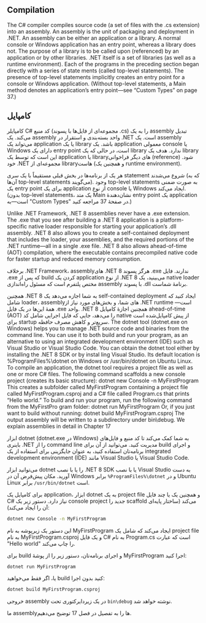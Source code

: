 ## Compilation
 The C# compiler compiles source code (a set of files with the .cs extension) into
 an assembly. An assembly is the unit of packaging and deployment in .NET. An
 assembly can be either an application or a library. A normal console or Windows
 application has an entry point, whereas a library does not. The purpose of a library
 is to be called upon (referenced) by an application or by other libraries. .NET itself is
 a set of libraries (as well as a runtime environment).
 Each of the programs in the preceding section began directly with a series of state
ments (called top-level statements). The presence of top-level statements implicitly
 creates an entry point for a console or Windows application. (Without top-level
 statements, a Main method denotes an application’s entry point—see “Custom
 Types” on page 37.)

## کامپایل

کامپایلر C# کد منبع (مجموعه‌ای از فایل‌ها با پسوند .cs) را به یک assembly تبدیل می‌کند. یک assembly واحد بسته‌بندی و استقرار در .NET است. یک assembly می‌تواند یک application یا یک library باشد. یک application معمولی console یا Windows دارای یک entry point است، در حالی که یک library ندارد. هدف یک library این است که توسط یک application یا library‌های دیگر فراخوانی (reference) شود. خود .NET مجموعه‌ای از library‌هاست (و همچنین یک runtime environment).

هر یک از برنامه‌ها در بخش قبلی مستقیماً با یک سری statement شروع می‌شدند (که به آن‌ها top-level statements می‌گویند). وجود top-level statements به صورت ضمنی یک entry point برای یک application از نوع console یا Windows ایجاد می‌کند. (بدون top-level statements، یک متد Main نشان‌دهندهٔ entry point یک application است—به "Custom Types" در صفحهٔ 37 مراجعه کنید.)

Unlike .NET Framework, .NET 8 assemblies never have a .exe
 extension. The .exe that you see after building a .NET 8
 application is a platform-specific native loader responsible for
 starting your application’s .dll assembly.
 .NET 8 also allows you to create a self-contained deployment
 that includes the loader, your assemblies, and the required
 portions of the .NET runtime—all in a single .exe file. .NET
 8 also allows ahead-of-time (AOT) compilation, where the
 executable contains precompiled native code for faster startup
 and reduced memory consumption.

 برخلاف .NET Framework، assembly‌های .NET 8 هرگز پسوند .exe ندارند. فایل .exe که پس از build کردن یک application از نوع .NET 8 می‌بینید، یک native loader مختص پلتفرم است که مسئول راه‌اندازی assembly با پسوند .dll برنامهٔ شماست.

همچنین .NET 8 به شما اجازه می‌دهد یک self-contained deployment ایجاد کنید که شامل loader، assembly‌های شما، و بخش‌های مورد نیاز از .NET runtime است—همهٔ این‌ها در یک فایل .exe واحد. .NET 8 همچنین اجازهٔ کامپایل ahead-of-time (AOT) را می‌دهد، جایی که فایل اجرایی شامل کد native از پیش کامپایل‌شده است برای startup سریع‌تر و کاهش مصرف حافظه.
The dotnet tool (dotnet.exe on Windows) helps you to manage .NET source code
 and binaries from the command line. You can use it to both build and run your
 program, as an alternative to using an integrated development environment (IDE)
 such as Visual Studio or Visual Studio Code.
 You can obtain the dotnet tool either by installing the .NET 8 SDK or by instal
ling Visual Studio. Its default location is %ProgramFiles%\dotnet on Windows
 or /usr/bin/dotnet on Ubuntu Linux.
 To compile an application, the dotnet tool requires a project file as well as one or
 more C# files. The following command scaffolds a new console project (creates its
 basic structure):
 dotnet new Console -n MyFirstProgram
 This creates a subfolder called MyFirstProgram containing a project file called
 MyFirstProgram.csproj and a C# file called Program.cs that prints “Hello world.”
 To build and run your program, run the following command from the MyFirstPro
gram folder:
 dotnet run MyFirstProgram
 Or, if you just want to build without running:
 dotnet build MyFirstProgram.csproj
 The output assembly will be written to a subdirectory under bin\debug.
 We explain assemblies in detail in Chapter 17

 ابزار dotnet (dotnet.exe در Windows) به شما کمک می‌کند تا کد منبع و فایل‌های باینری .NET را از command line مدیریت کنید. می‌توانید از آن برای build و اجرای برنامه‌تان استفاده کنید، به عنوان جایگزینی برای استفاده از یک integrated development environment (IDE) مانند Visual Studio یا Visual Studio Code.

می‌توانید ابزار dotnet را یا با نصب .NET 8 SDK یا با نصب Visual Studio به دست آورید. مکان پیش‌فرض آن در Windows برابر `%ProgramFiles%\dotnet` و در Ubuntu Linux برابر `/usr/bin/dotnet` است.

برای کامپایل یک application، ابزار dotnet به یک project file و همچنین یک یا چند فایل C# نیاز دارد. دستور زیر یک console project جدید را scaffold می‌کند (ساختار پایه‌ای آن را ایجاد می‌کند):
```bash
dotnet new Console -n MyFirstProgram
```
این دستور یک زیرپوشه به نام MyFirstProgram ایجاد می‌کند که شامل یک project file به نام MyFirstProgram.csproj و یک فایل C# به نام Program.cs است که عبارت "Hello world" را چاپ می‌کند.

برای build و اجرای برنامه‌تان، دستور زیر را از پوشهٔ MyFirstProgram اجرا کنید:

```bash
dotnet run MyFirstProgram
```
یا، اگر فقط می‌خواهید build کنید بدون اجرا:

```bash
dotnet build MyFirstProgram.csproj
```
خروجی assembly در یک زیردایرکتوری تحت `bin\debug` نوشته خواهد شد.

ما assembly‌ها را به تفصیل در فصل 17 توضیح می‌دهیم.
